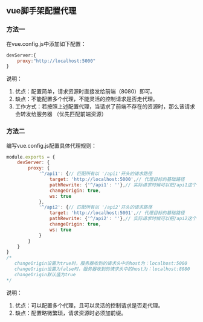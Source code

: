 ## vue脚手架配置代理

### 方法一

在vue.config.js中添加如下配置：

```js
devServer:{
    proxy:"http://localhost:5000"
}
```

说明：

1. 优点：配置简单，请求资源时直接发给前端（8080）即可。
2. 缺点：不能配置多个代理，不能灵活的控制请求是否走代理。
3. 工作方式：若按照上述配置代理，当请求了前端不存在的资源时，那么该请求会转发给服务器 （优先匹配前端资源）

### 方法二

编写vue.config.js配置具体代理规则：

```js
module.exports = {
    devServer: {
        proxy: {
            '^/api1': {// 匹配所有以 '/api1'开头的请求路径
                target: 'http://localhost:5000',// 代理目标的基础路径
                pathRewrite: {'^/api1': ''},// 实际请求时候可以把/api1这个前缀路径给去掉
                changeOrigin: true,
                ws: true
            },
            '^/api2': {// 匹配所有以 '/api2'开头的请求路径
                target: 'http://localhost:5001',// 代理目标的基础路径
                pathRewrite: {'^/api2': ''},// 实际请求时候可以把/api2这个前缀路径给去掉
                changeOrigin: true,
                ws: true
            }
        }
    }
}
/*
   changeOrigin设置为true时，服务器收到的请求头中的host为：localhost:5000
   changeOrigin设置为false时，服务器收到的请求头中的host为：localhost:8080
   changeOrigin默认值为true
*/
```

说明：

1. 优点：可以配置多个代理，且可以灵活的控制请求是否走代理。
2. 缺点：配置略微繁琐，请求资源时必须加前缀。
